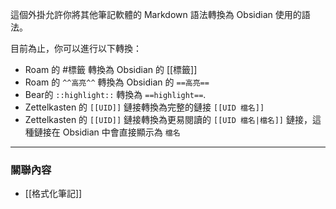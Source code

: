 這個外掛允許你將其他筆記軟體的 Markdown 語法轉換為 Obsidian 使用的語法。

目前為止，你可以進行以下轉換：

- Roam 的 #標籤 轉換為 Obsidian 的 [[標籤]]
- Roam 的 `^^高亮^^` 轉換為 Obsidian 的 `==高亮==`
- Bear的 `::highlight::` 轉換為 `==highlight==`.
- Zettelkasten 的 `[[UID]]` 鏈接轉換為完整的鏈接 `[[UID 檔名]]`
- Zettelkasten 的 `[[UID]]` 鏈接轉換為更易閱讀的 `[[UID 檔名|檔名]]` 鏈接，這種鏈接在 Obsidian 中會直接顯示為 `檔名`

---

### 關聯內容

- [[格式化筆記]]